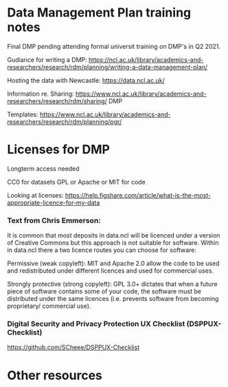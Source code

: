 # Data Management Plan training notes

Final DMP pending attending formal universit training on DMP's in Q2 2021.

Gudiance for writing a DMP: https://ncl.ac.uk/library/academics-and-researchers/research/rdm/planning/writing-a-data-management-plan/

Hosting the data with Newcastle: https://data.ncl.ac.uk/

Information re. Sharing: https://www.ncl.ac.uk/library/academics-and-researchers/research/rdm/sharing/
DMP

Templates: https://www.ncl.ac.uk/library/academics-and-researchers/research/rdm/planning/pgr/


# Licenses for DMP

Longterm access needed

CC0 for datasets
GPL or Apache or MIT for code

Looking at licenses: https://help.figshare.com/article/what-is-the-most-appropriate-licence-for-my-data

### Text from Chris Emmerson:
It is common that most deposits in data.ncl will be licenced under a version of Creative Commons but this approach is not suitable for software. Within in data.ncl there a two licence routes you can choose for software:  

Permissive (weak copyleft): MIT and Apache 2.0 allow the code to be used and redistributed under different licences and used for commercial uses. 

Strongly protective (strong copyleft): GPL 3.0+ dictates that when a future piece of software contains some of your code, the software must be distributed under the same licences (i.e. prevents software from becoming proprietary/ commercial use).


### Digital Security and Privacy Protection UX Checklist (DSPPUX-Checklist)
https://github.com/SCheee/DSPPUX-Checklist


# Other resources

